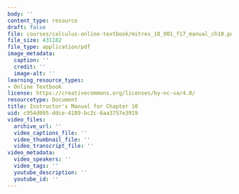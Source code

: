 ```yaml
---
body: ''
content_type: resource
draft: false
file: courses/calculus-online-textbook/mitres_18_001_f17_manual_ch10.pdf
file_size: 431182
file_type: application/pdf
image_metadata:
  caption: ''
  credit: ''
  image-alt: ''
learning_resource_types:
- Online Textbook
license: https://creativecommons.org/licenses/by-nc-sa/4.0/
resourcetype: Document
title: Instructor's Manual for Chapter 10
uid: c954d095-ddce-4189-bc2c-6aa3757e3919
video_files:
  archive_url: ''
  video_captions_file: ''
  video_thumbnail_file: ''
  video_transcript_file: ''
video_metadata:
  video_speakers: ''
  video_tags: ''
  youtube_description: ''
  youtube_id: ''
---
```


